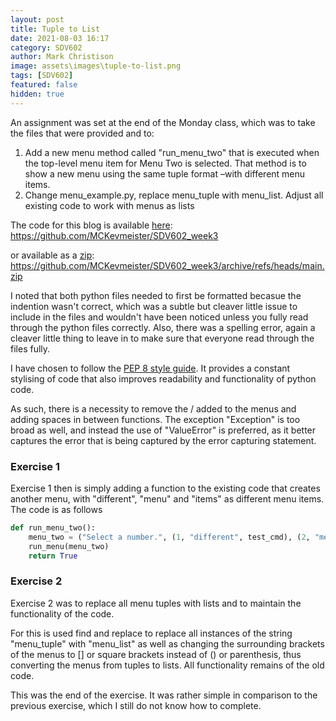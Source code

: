 ```yaml
---
layout: post
title: Tuple to List
date: 2021-08-03 16:17
category: SDV602
author: Mark Christison
image: assets\images\tuple-to-list.png
tags: [SDV602]
featured: false
hidden: true
---
```


An assignment was set at the end of the Monday class, which was to take the files that were provided and to:

1. Add a new menu method called "run_menu_two" that is executed when the top-level menu item for Menu Two is selected. That method is to show a new menu using the same tuple format –with different menu items.
2. Change menu_example.py, replace menu_tuple with menu_list. Adjust all existing code to work with menus as lists

The code for this blog is available [here](https://github.com/MCKevmeister/SDV602_week3): https://github.com/MCKevmeister/SDV602_week3 

or available as a [zip](https://github.com/MCKevmeister/SDV602_week3/archive/refs/heads/main.zip): https://github.com/MCKevmeister/SDV602_week3/archive/refs/heads/main.zip

I noted that both python files needed to first be formatted becasue the indention wasn't correct, which was a subtle but cleaver little issue to include in the files and wouldn't have been noticed unless you fully read through the python files correctly. Also, there was a spelling error, again a cleaver little thing to leave in to make sure that everyone read through the files fully.

I have chosen to follow the [PEP 8 style guide](https://pep8.org/). It provides a constant stylising of code that also improves readability and functionality of python code.

As such, there is a necessity to remove the / added to the menus and adding spaces in between functions. The exception "Exception" is too broad as well, and instead the use of "ValueError" is preferred, as it better captures the error that is being captured by the error capturing statement.

### Exercise 1

Exercise 1 then is simply adding a function to the existing code that creates another menu, with "different", "menu" and "items" as different menu items. The code is as follows 

``` python
def run_menu_two():
    menu_two = ("Select a number.", (1, "different", test_cmd), (2, "menu", test_cmd), (3, "items", quit_cmd))
    run_menu(menu_two)
    return True
```

### Exercise 2

Exercise 2 was to replace all menu tuples with lists and to maintain the functionality of the code. 

For this is used find and replace to replace all instances of the string "menu_tuple" with "menu_list" as well as changing the surrounding brackets of the menus to [] or square brackets instead of () or parenthesis, thus converting the menus from tuples to lists. All functionality remains of the old code.

This was the end of the exercise. It was rather simple in comparison to the previous exercise, which I still do not know how to complete.
